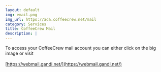 ```yaml
---
layout: default
img: email.png
img_url: https://ada.coffeecrew.net/mail
category: Services
title: CoffeeCrew Mail
description: |
---
```


To access your CoffeeCrew mail account you can either click on the big image or visit<br><br>[https://webmail.gandi.net/](https://webmail.gandi.net/)
